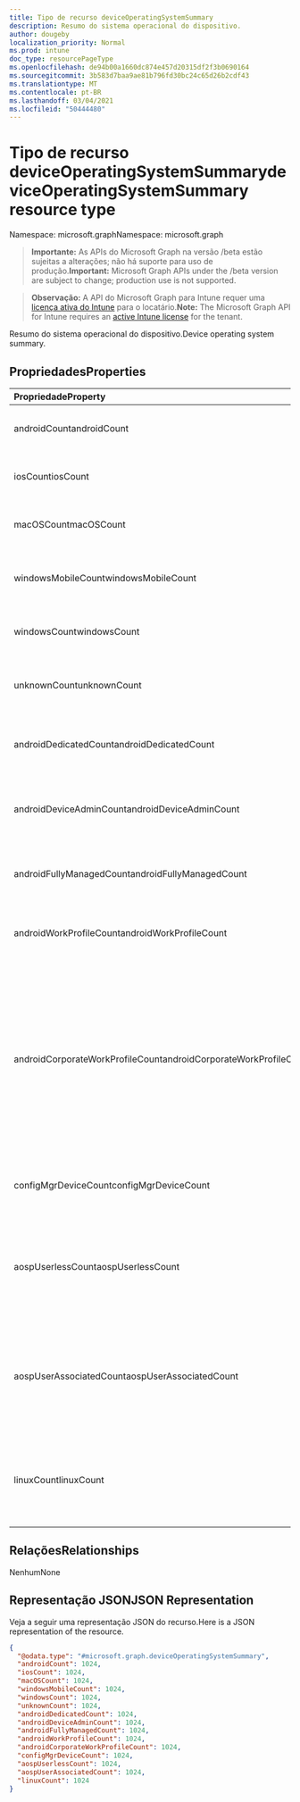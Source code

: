 ```yaml
---
title: Tipo de recurso deviceOperatingSystemSummary
description: Resumo do sistema operacional do dispositivo.
author: dougeby
localization_priority: Normal
ms.prod: intune
doc_type: resourcePageType
ms.openlocfilehash: de94b00a1660dc874e457d20315df2f3b0690164
ms.sourcegitcommit: 3b583d7baa9ae81b796fd30bc24c65d26b2cdf43
ms.translationtype: MT
ms.contentlocale: pt-BR
ms.lasthandoff: 03/04/2021
ms.locfileid: "50444480"
---
```

# <a name="deviceoperatingsystemsummary-resource-type"></a><span data-ttu-id="641bd-103">Tipo de recurso deviceOperatingSystemSummary</span><span class="sxs-lookup"><span data-stu-id="641bd-103">deviceOperatingSystemSummary resource type</span></span>

<span data-ttu-id="641bd-104">Namespace: microsoft.graph</span><span class="sxs-lookup"><span data-stu-id="641bd-104">Namespace: microsoft.graph</span></span>

> <span data-ttu-id="641bd-105">**Importante:** As APIs do Microsoft Graph na versão /beta estão sujeitas a alterações; não há suporte para uso de produção.</span><span class="sxs-lookup"><span data-stu-id="641bd-105">**Important:** Microsoft Graph APIs under the /beta version are subject to change; production use is not supported.</span></span>

> <span data-ttu-id="641bd-106">**Observação:** A API do Microsoft Graph para Intune requer uma [licença ativa do Intune](https://go.microsoft.com/fwlink/?linkid=839381) para o locatário.</span><span class="sxs-lookup"><span data-stu-id="641bd-106">**Note:** The Microsoft Graph API for Intune requires an [active Intune license](https://go.microsoft.com/fwlink/?linkid=839381) for the tenant.</span></span>

<span data-ttu-id="641bd-107">Resumo do sistema operacional do dispositivo.</span><span class="sxs-lookup"><span data-stu-id="641bd-107">Device operating system summary.</span></span>

## <a name="properties"></a><span data-ttu-id="641bd-108">Propriedades</span><span class="sxs-lookup"><span data-stu-id="641bd-108">Properties</span></span>
|<span data-ttu-id="641bd-109">Propriedade</span><span class="sxs-lookup"><span data-stu-id="641bd-109">Property</span></span>|<span data-ttu-id="641bd-110">Tipo</span><span class="sxs-lookup"><span data-stu-id="641bd-110">Type</span></span>|<span data-ttu-id="641bd-111">Descrição</span><span class="sxs-lookup"><span data-stu-id="641bd-111">Description</span></span>|
|:---|:---|:---|
|<span data-ttu-id="641bd-112">androidCount</span><span class="sxs-lookup"><span data-stu-id="641bd-112">androidCount</span></span>|<span data-ttu-id="641bd-113">Int32</span><span class="sxs-lookup"><span data-stu-id="641bd-113">Int32</span></span>|<span data-ttu-id="641bd-114">Número da contagem de dispositivos Android.</span><span class="sxs-lookup"><span data-stu-id="641bd-114">Number of android device count.</span></span>|
|<span data-ttu-id="641bd-115">iosCount</span><span class="sxs-lookup"><span data-stu-id="641bd-115">iosCount</span></span>|<span data-ttu-id="641bd-116">Int32</span><span class="sxs-lookup"><span data-stu-id="641bd-116">Int32</span></span>|<span data-ttu-id="641bd-117">Número da contagem de dispositivo iOS.</span><span class="sxs-lookup"><span data-stu-id="641bd-117">Number of iOS device count.</span></span>|
|<span data-ttu-id="641bd-118">macOSCount</span><span class="sxs-lookup"><span data-stu-id="641bd-118">macOSCount</span></span>|<span data-ttu-id="641bd-119">Int32</span><span class="sxs-lookup"><span data-stu-id="641bd-119">Int32</span></span>|<span data-ttu-id="641bd-120">Número da contagem de dispositivos Mac OS X.</span><span class="sxs-lookup"><span data-stu-id="641bd-120">Number of Mac OS X device count.</span></span>|
|<span data-ttu-id="641bd-121">windowsMobileCount</span><span class="sxs-lookup"><span data-stu-id="641bd-121">windowsMobileCount</span></span>|<span data-ttu-id="641bd-122">Int32</span><span class="sxs-lookup"><span data-stu-id="641bd-122">Int32</span></span>|<span data-ttu-id="641bd-123">Número da contagem de dispositivos móveis Windows.</span><span class="sxs-lookup"><span data-stu-id="641bd-123">Number of Windows mobile device count.</span></span>|
|<span data-ttu-id="641bd-124">windowsCount</span><span class="sxs-lookup"><span data-stu-id="641bd-124">windowsCount</span></span>|<span data-ttu-id="641bd-125">Int32</span><span class="sxs-lookup"><span data-stu-id="641bd-125">Int32</span></span>|<span data-ttu-id="641bd-126">Número da contagem de dispositivos Windows.</span><span class="sxs-lookup"><span data-stu-id="641bd-126">Number of Windows device count.</span></span>|
|<span data-ttu-id="641bd-127">unknownCount</span><span class="sxs-lookup"><span data-stu-id="641bd-127">unknownCount</span></span>|<span data-ttu-id="641bd-128">Int32</span><span class="sxs-lookup"><span data-stu-id="641bd-128">Int32</span></span>|<span data-ttu-id="641bd-129">Número da contagem de dispositivos desconhecidos.</span><span class="sxs-lookup"><span data-stu-id="641bd-129">Number of unknown device count.</span></span>|
|<span data-ttu-id="641bd-130">androidDedicatedCount</span><span class="sxs-lookup"><span data-stu-id="641bd-130">androidDedicatedCount</span></span>|<span data-ttu-id="641bd-131">Int32</span><span class="sxs-lookup"><span data-stu-id="641bd-131">Int32</span></span>|<span data-ttu-id="641bd-132">Número de dispositivos Android dedicados.</span><span class="sxs-lookup"><span data-stu-id="641bd-132">Number of dedicated Android devices.</span></span>|
|<span data-ttu-id="641bd-133">androidDeviceAdminCount</span><span class="sxs-lookup"><span data-stu-id="641bd-133">androidDeviceAdminCount</span></span>|<span data-ttu-id="641bd-134">Int32</span><span class="sxs-lookup"><span data-stu-id="641bd-134">Int32</span></span>|<span data-ttu-id="641bd-135">Número de dispositivos do administrador de dispositivos Android.</span><span class="sxs-lookup"><span data-stu-id="641bd-135">Number of device admin Android devices.</span></span>|
|<span data-ttu-id="641bd-136">androidFullyManagedCount</span><span class="sxs-lookup"><span data-stu-id="641bd-136">androidFullyManagedCount</span></span>|<span data-ttu-id="641bd-137">Int32</span><span class="sxs-lookup"><span data-stu-id="641bd-137">Int32</span></span>|<span data-ttu-id="641bd-138">Número de dispositivos Android totalmente gerenciados.</span><span class="sxs-lookup"><span data-stu-id="641bd-138">Number of fully managed Android devices.</span></span>|
|<span data-ttu-id="641bd-139">androidWorkProfileCount</span><span class="sxs-lookup"><span data-stu-id="641bd-139">androidWorkProfileCount</span></span>|<span data-ttu-id="641bd-140">Int32</span><span class="sxs-lookup"><span data-stu-id="641bd-140">Int32</span></span>|<span data-ttu-id="641bd-141">Número de dispositivos Android de perfil de trabalho.</span><span class="sxs-lookup"><span data-stu-id="641bd-141">Number of work profile Android devices.</span></span>|
|<span data-ttu-id="641bd-142">androidCorporateWorkProfileCount</span><span class="sxs-lookup"><span data-stu-id="641bd-142">androidCorporateWorkProfileCount</span></span>|<span data-ttu-id="641bd-143">Int32</span><span class="sxs-lookup"><span data-stu-id="641bd-143">Int32</span></span>|<span data-ttu-id="641bd-144">A contagem de dispositivos Android de perfil de trabalho corporativo.</span><span class="sxs-lookup"><span data-stu-id="641bd-144">The count of Corporate work profile Android devices.</span></span> <span data-ttu-id="641bd-145">Também conhecido como Propriedade Corporativa Habilitada Pessoalmente (COPE).</span><span class="sxs-lookup"><span data-stu-id="641bd-145">Also known as Corporate Owned Personally Enabled (COPE).</span></span> <span data-ttu-id="641bd-146">Valores válidos -1 a 2147483647</span><span class="sxs-lookup"><span data-stu-id="641bd-146">Valid values -1 to 2147483647</span></span>|
|<span data-ttu-id="641bd-147">configMgrDeviceCount</span><span class="sxs-lookup"><span data-stu-id="641bd-147">configMgrDeviceCount</span></span>|<span data-ttu-id="641bd-148">Int32</span><span class="sxs-lookup"><span data-stu-id="641bd-148">Int32</span></span>|<span data-ttu-id="641bd-149">Número de dispositivos gerenciados configMgr.</span><span class="sxs-lookup"><span data-stu-id="641bd-149">Number of ConfigMgr managed devices.</span></span>|
|<span data-ttu-id="641bd-150">aospUserlessCount</span><span class="sxs-lookup"><span data-stu-id="641bd-150">aospUserlessCount</span></span>|<span data-ttu-id="641bd-151">Int32</span><span class="sxs-lookup"><span data-stu-id="641bd-151">Int32</span></span>|<span data-ttu-id="641bd-152">Número de dispositivos Android sem usuário AOSP.</span><span class="sxs-lookup"><span data-stu-id="641bd-152">Number of AOSP userless Android devices.</span></span> <span data-ttu-id="641bd-153">Valores válidos de 0 a 2147483647</span><span class="sxs-lookup"><span data-stu-id="641bd-153">Valid values 0 to 2147483647</span></span>|
|<span data-ttu-id="641bd-154">aospUserAssociatedCount</span><span class="sxs-lookup"><span data-stu-id="641bd-154">aospUserAssociatedCount</span></span>|<span data-ttu-id="641bd-155">Int32</span><span class="sxs-lookup"><span data-stu-id="641bd-155">Int32</span></span>|<span data-ttu-id="641bd-156">Número de dispositivos Android associados ao usuário AOSP.</span><span class="sxs-lookup"><span data-stu-id="641bd-156">Number of AOSP user-associated Android devices.</span></span> <span data-ttu-id="641bd-157">Valores válidos de 0 a 2147483647</span><span class="sxs-lookup"><span data-stu-id="641bd-157">Valid values 0 to 2147483647</span></span>|
|<span data-ttu-id="641bd-158">linuxCount</span><span class="sxs-lookup"><span data-stu-id="641bd-158">linuxCount</span></span>|<span data-ttu-id="641bd-159">Int32</span><span class="sxs-lookup"><span data-stu-id="641bd-159">Int32</span></span>|<span data-ttu-id="641bd-160">Número de dispositivos do sistema operacional Linux.</span><span class="sxs-lookup"><span data-stu-id="641bd-160">Number of Linux OS devices.</span></span> <span data-ttu-id="641bd-161">Valores válidos de 0 a 2147483647</span><span class="sxs-lookup"><span data-stu-id="641bd-161">Valid values 0 to 2147483647</span></span>|

## <a name="relationships"></a><span data-ttu-id="641bd-162">Relações</span><span class="sxs-lookup"><span data-stu-id="641bd-162">Relationships</span></span>
<span data-ttu-id="641bd-163">Nenhum</span><span class="sxs-lookup"><span data-stu-id="641bd-163">None</span></span>

## <a name="json-representation"></a><span data-ttu-id="641bd-164">Representação JSON</span><span class="sxs-lookup"><span data-stu-id="641bd-164">JSON Representation</span></span>
<span data-ttu-id="641bd-165">Veja a seguir uma representação JSON do recurso.</span><span class="sxs-lookup"><span data-stu-id="641bd-165">Here is a JSON representation of the resource.</span></span>
<!-- {
  "blockType": "resource",
  "@odata.type": "microsoft.graph.deviceOperatingSystemSummary"
}
-->
``` json
{
  "@odata.type": "#microsoft.graph.deviceOperatingSystemSummary",
  "androidCount": 1024,
  "iosCount": 1024,
  "macOSCount": 1024,
  "windowsMobileCount": 1024,
  "windowsCount": 1024,
  "unknownCount": 1024,
  "androidDedicatedCount": 1024,
  "androidDeviceAdminCount": 1024,
  "androidFullyManagedCount": 1024,
  "androidWorkProfileCount": 1024,
  "androidCorporateWorkProfileCount": 1024,
  "configMgrDeviceCount": 1024,
  "aospUserlessCount": 1024,
  "aospUserAssociatedCount": 1024,
  "linuxCount": 1024
}
```




